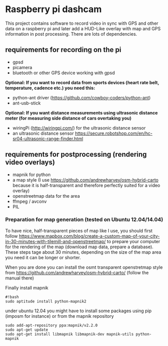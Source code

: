 # Raspberry pi dashcam
This project contains software to record video in sync with GPS and other data on a raspberry pi and later add  a HUD-Like overlay with map and GPS information in post processing. There are lots of dependencies.

## requirements for recording on the pi
* gpsd
* picamera
* bluetooth or other GPS device working with gpsd

**Optional: If you want to record data from sports devices (heart rate belt, temperature, cadence etc.) you need this:**

* python-ant driver (https://github.com/cowboy-coders/python-ant)
* ant-usb-stick

**Optional: If you want distance measurements using ultrasonic distance meter (for measuring side distance of cars overtaking you)**

* wiringPi (http://wiringpi.com/) for the ultrasonic distance sensor
* an ultrasonic distance sensor https://secure.robotshop.com/en/hc-sr04-ultrasonic-range-finder.html

## requirements for postprocessing (rendering video overlays)
* mapnik for python 
* a map style (I use https://github.com/andrewharvey/osm-hybrid-carto because it is half-transparent and therefore perfectly suited for a video overlay)
* openstreetmap data for the area
* ffmpeg / avconv
* PIL


### Preparation for map generation (tested on Ubuntu 12.04/14.04)
To have nice, half-transparent pieces of map like I use, you should first follow https://www.mapbox.com/blog/create-a-custom-map-of-your-city-in-30-minutes-with-tilemill-and-openstreetmap/ to prepare your computer for the rendering of the map  (download map data, prepare a database). These steps tage about 30 minutes, depending on the size of the map area you need it can be longer or shorter.

When you are done you can install the osmt transparent openstretmap style from https://github.com/andrewharvey/osm-hybrid-carto/
(follow the manual there)

Finally install mapnik

```
#!bash
sudo aptitude install python-mapnik2
```

under ubuntu 12.04 you might have to install some packages using pip (imposm for instance) or from the mapnik repository
```
sudo add-apt-repository ppa:mapnik/v2.2.0
sudo apt-get update
sudo apt-get install libmapnik libmapnik-dev mapnik-utils python-mapnik
```
